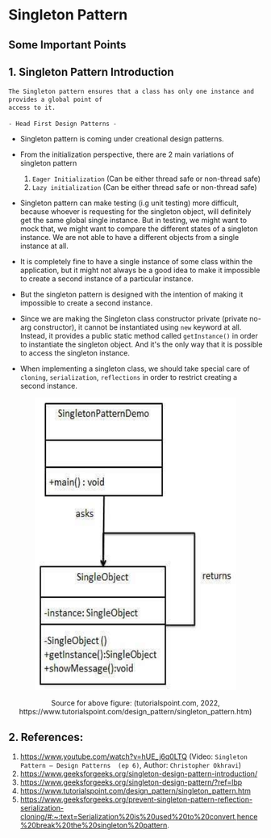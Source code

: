# Singleton Pattern

## Some Important Points

## 1. Singleton Pattern Introduction

```
The Singleton pattern ensures that a class has only one instance and provides a global point of
access to it.

- Head First Design Patterns -
```

- Singleton pattern is coming under creational design patterns.


- From the initialization perspective, there are 2 main variations of singleton pattern
  1. `Eager Initialization` (Can be either thread safe or non-thread safe)
  2. `Lazy initialization` (Can be either thread safe or non-thread safe)


- Singleton pattern can make testing (i.g unit testing) more difficult, because whoever is 
requesting for the singleton object, will definitely get the same global single instance. But in 
testing, we might want to mock that, we might want to compare the different states of a singleton
instance. We are not able to have a different objects from a single instance at all.


- It is completely fine to have a single instance of some class within the application, but it might 
not always be a good idea to make it impossible to create a second instance of a particular instance.


- But the singleton pattern is designed with the intention of making it impossible to create a 
second instance.


- Since we are making the Singleton class constructor private (private no-arg constructor), it 
cannot be instantiated using `new` keyword at all. Instead, it provides a public static method 
called `getInstance()` in order to instantiate the singleton object. And it's the only way that 
it is possible to access the singleton instance.


- When implementing a singleton class, we should take special care of `cloning`, `serialization`,
`reflections` in order to restrict creating a second instance.

<div align="center">
  <img style="background-color:white;" alt="singleton pattern diagram" height="580"
    src="src/main/resources/images/singleton-pattern-diagram.png" 
    title="ingleton pattern diagram" width="400"/>
  <p>Source for above figure: (tutorialspoint.com, 2022, https://www.tutorialspoint.com/design_pattern/singleton_pattern.htm) </p>
</div>

## 2. References:

1. https://www.youtube.com/watch?v=hUE_j6q0LTQ (Video: `Singleton Pattern – Design Patterns 
(ep 6)`, Author: `Christopher Okhravi`)
2. https://www.geeksforgeeks.org/singleton-design-pattern-introduction/
3. https://www.geeksforgeeks.org/singleton-design-pattern/?ref=lbp
4. https://www.tutorialspoint.com/design_pattern/singleton_pattern.htm
5. https://www.geeksforgeeks.org/prevent-singleton-pattern-reflection-serialization-cloning/#:~:text=Serialization%20is%20used%20to%20convert,hence%20break%20the%20singleton%20pattern.
